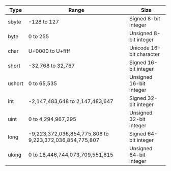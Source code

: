 |Type | Range|	Size
|-|-|-
|sbyte |	-128 to 127|	Signed 8-bit integer
|byte|	0 to 255|	Unsigned 8-bit integer
|char|	U+0000 to U+ffff|	Unicode 16-bit character
|short|	-32,768 to 32,767|	Signed 16-bit integer
|ushort|	0 to 65,535|	Unsigned 16-bit integer
|int|	-2,147,483,648 to 2,147,483,647|	Signed 32-bit integer
|uint|	0 to 4,294,967,295|	Unsigned 32-bit integer
|long|	-9,223,372,036,854,775,808 to 9,223,372,036,854,775,807|	Signed 64-bit integer
|ulong|	0 to 18,446,744,073,709,551,615|	Unsigned 64-bit integer
